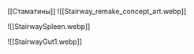 [[Стаматины]]
![[Stairway_remake_concept_art.webp]]

![[StairwaySpleen.webp]]

![[StairwayGut1.webp]]


